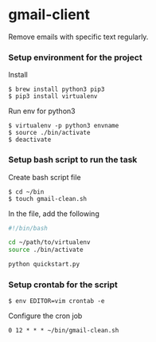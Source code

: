 # gmail-client
Remove emails with specific text regularly.

### Setup environment for the project

Install
```
$ brew install python3 pip3
$ pip3 install virtualenv 
```
Run env for python3
```
$ virtualenv -p python3 envname
$ source ./bin/activate
$ deactivate
```
### Setup bash script to run the task
Create bash script file
```
$ cd ~/bin
$ touch gmail-clean.sh
```

In the file, add the following
```bash
#!/bin/bash

cd ~/path/to/virtualenv
source ./bin/activate

python quickstart.py
```

### Setup crontab for the script
```
$ env EDITOR=vim crontab -e
```

Configure the cron job
```
0 12 * * * ~/bin/gmail-clean.sh
```
